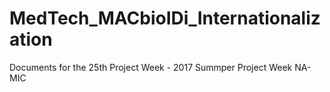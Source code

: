 # MedTech_MACbioIDi_Internationalization
Documents for the 25th Project Week - 2017 Summper Project Week NA-MIC

